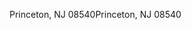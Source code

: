 <span data-ttu-id="da6f6-101">Princeton, NJ 08540</span><span class="sxs-lookup"><span data-stu-id="da6f6-101">Princeton, NJ 08540</span></span>